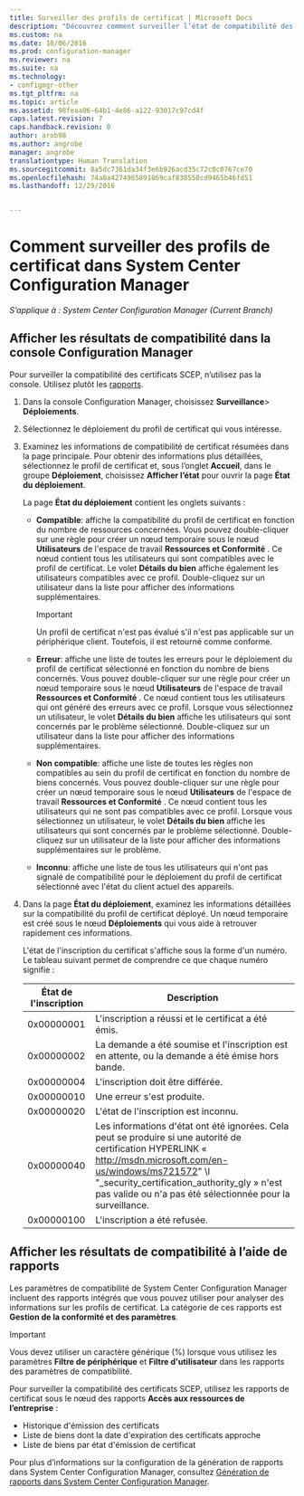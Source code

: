 ```yaml
---
title: Surveiller des profils de certificat | Microsoft Docs
description: "Découvrez comment surveiller l’état de compatibilité des profils de certificat System Center Configuration Manager."
ms.custom: na
ms.date: 10/06/2016
ms.prod: configuration-manager
ms.reviewer: na
ms.suite: na
ms.technology:
- configmgr-other
ms.tgt_pltfrm: na
ms.topic: article
ms.assetid: 98feaa06-64b1-4e86-a122-93017c97cd4f
caps.latest.revision: 7
caps.handback.revision: 0
author: arob98
ms.author: angrobe
manager: angrobe
translationtype: Human Translation
ms.sourcegitcommit: 8a5dc7361da34f3e6b926acd35c72c0c0767ce70
ms.openlocfilehash: 74a0a4274965891869caf838550cd9465b46fd51
ms.lasthandoff: 12/29/2016


---
```

# <a name="how-to-monitor-certificate-profiles-in-system-center-configuration-manager"></a>Comment surveiller des profils de certificat dans System Center Configuration Manager

*S’applique à : System Center Configuration Manager (Current Branch)*


##  <a name="view-compliance-results-in-the-configuration-manager-console"></a>Afficher les résultats de compatibilité dans la console Configuration Manager  

Pour surveiller la compatibilité des certificats SCEP, n’utilisez pas la console. Utilisez plutôt les [rapports](#view-compliance-results-by-using-reports). 

1.  Dans la console Configuration Manager, choisissez **Surveillance**>  **Déploiements**.  

3.  Sélectionnez le déploiement du profil de certificat qui vous intéresse.  

4.  Examinez les informations de compatibilité de certificat résumées dans la page principale. Pour obtenir des informations plus détaillées, sélectionnez le profil de certificat et, sous l’onglet **Accueil**, dans le groupe **Déploiement**, choisissez **Afficher l’état** pour ouvrir la page **État du déploiement**.  

     La page **État du déploiement** contient les onglets suivants :  

    -   **Compatible**: affiche la compatibilité du profil de certificat en fonction du nombre de ressources concernées. Vous pouvez double-cliquer sur une règle pour créer un nœud temporaire sous le nœud **Utilisateurs** de l'espace de travail **Ressources et Conformité** . Ce nœud contient tous les utilisateurs qui sont compatibles avec le profil de certificat. Le volet **Détails du bien** affiche également les utilisateurs compatibles avec ce profil. Double-cliquez sur un utilisateur dans la liste pour afficher des informations supplémentaires.  

        > [!IMPORTANT]  
        >  Un profil de certificat n'est pas évalué s'il n'est pas applicable sur un périphérique client. Toutefois, il est retourné comme conforme.  

    -   **Erreur**: affiche une liste de toutes les erreurs pour le déploiement du profil de certificat sélectionné en fonction du nombre de biens concernés. Vous pouvez double-cliquer sur une règle pour créer un nœud temporaire sous le nœud **Utilisateurs** de l'espace de travail **Ressources et Conformité** . Ce nœud contient tous les utilisateurs qui ont généré des erreurs avec ce profil. Lorsque vous sélectionnez un utilisateur, le volet **Détails du bien** affiche les utilisateurs qui sont concernés par le problème sélectionné. Double-cliquez sur un utilisateur dans la liste pour afficher des informations supplémentaires.  

    -   **Non compatible**: affiche une liste de toutes les règles non compatibles au sein du profil de certificat en fonction du nombre de biens concernés. Vous pouvez double-cliquer sur une règle pour créer un nœud temporaire sous le nœud **Utilisateurs** de l'espace de travail **Ressources et Conformité** . Ce nœud contient tous les utilisateurs qui ne sont pas compatibles avec ce profil. Lorsque vous sélectionnez un utilisateur, le volet **Détails du bien** affiche les utilisateurs qui sont concernés par le problème sélectionné. Double-cliquez sur un utilisateur de la liste pour afficher des informations supplémentaires sur le problème.  

    -   **Inconnu**: affiche une liste de tous les utilisateurs qui n'ont pas signalé de compatibilité pour le déploiement du profil de certificat sélectionné avec l'état du client actuel des appareils.  

5.  Dans la page **État du déploiement**, examinez les informations détaillées sur la compatibilité du profil de certificat déployé. Un nœud temporaire est créé sous le nœud **Déploiements** qui vous aide à retrouver rapidement ces informations.  

     L'état de l'inscription du certificat s'affiche sous la forme d'un numéro. Le tableau suivant permet de comprendre ce que chaque numéro signifie :  

    |État de l'inscription|Description|  
    |-----------------------|-----------------|  
    |0x00000001|L'inscription a réussi et le certificat a été émis.|  
    |0x00000002|La demande a été soumise et l'inscription est en attente, ou la demande a été émise hors bande.|  
    |0x00000004|L'inscription doit être différée.|  
    |0x00000010|Une erreur s'est produite.|  
    |0x00000020|L'état de l'inscription est inconnu.|  
    |0x00000040|Les informations d'état ont été ignorées. Cela peut se produire si une autorité de certification HYPERLINK « http://msdn.microsoft.com/en-us/windows/ms721572" \l "_security_certification_authority_gly » n'est pas valide ou n'a pas été sélectionnée pour la surveillance.|  
    |0x00000100|L'inscription a été refusée.|  

##  <a name="view-compliance-results-by-using-reports"></a>Afficher les résultats de compatibilité à l’aide de rapports

 Les paramètres de compatibilité de System Center Configuration Manager incluent des rapports intégrés que vous pouvez utiliser pour analyser des informations sur les profils de certificat. La catégorie de ces rapports est **Gestion de la conformité et des paramètres**.  

> [!IMPORTANT]  
>  Vous devez utiliser un caractère générique (%) lorsque vous utilisez les paramètres **Filtre de périphérique** et **Filtre d'utilisateur** dans les rapports des paramètres de compatibilité.  

Pour surveiller la compatibilité des certificats SCEP, utilisez les rapports de certificat sous le nœud des rapports **Accès aux ressources de l’entreprise** :  

 -   Historique d'émission des certificats  
 -   Liste de biens dont la date d'expiration des certificats approche  
 -   Liste de biens par état d'émission de certificat  



 Pour plus d’informations sur la configuration de la génération de rapports dans System Center Configuration Manager, consultez [Génération de rapports dans System Center Configuration Manager](../../core/servers/manage/reporting.md).  

